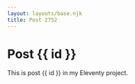 ```yaml
---
layout: layouts/base.njk
title: Post 2752
---
```


# Post {{ id }}

This is post {{ id }} in my Eleventy project.
